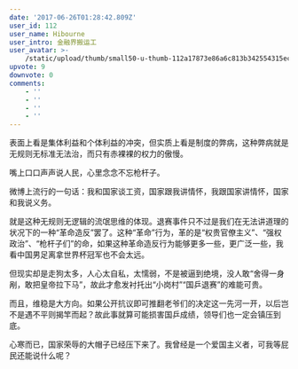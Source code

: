 ```yaml
---
date: '2017-06-26T01:28:42.809Z'
user_id: 112
user_name: Hibourne
user_intro: 金融界搬运工
user_avatar: >-
    /static/upload/thumb/small50-u-thumb-112a17873e86a6c813b342554315eca57659333cfdb.png
upvote: 9
downvote: 0
comments:
    - ''
    - ''
    - ''
    - ''
---
```


表面上看是集体利益和个体利益的冲突，但实质上看是制度的弊病，这种弊病就是无规则无标准无法治，而只有赤裸裸的权力的傲慢。

嘴上口口声声说人民，心里念念不忘枪杆子。

微博上流行的一句话：我和国家谈工资，国家跟我讲情怀，我跟国家讲情怀，国家和我说义务。

就是这种无规则无逻辑的流氓思维的体现。退赛事件只不过是我们在无法讲道理的状况下的一种“革命造反”罢了。这种“革命”行为，革的是“权贵官僚主义”、“强权政治”、“枪杆子们”的命，如果这种革命造反行为能够更多一些，更广泛一些，我看中国男足离拿世界杯冠军也不会太远。

但现实却是走狗太多，人心太自私，太懦弱，不是被逼到绝境，没人敢“舍得一身剐，敢把皇帝拉下马”，故此才愈发衬托出“小岗村”“国乒退赛”的难能可贵。

而且，维稳是大方向。如果公开抗议即可推翻老爷们的决定这一先河一开，以后岂不是遇不平则揭竿而起？故此事就算可能损害国乒成绩，领导们也一定会镇压到底。

心寒而已，国家荣辱的大帽子已经压下来了。我曾经是一个爱国主义者，可我等屁民还能说什么呢？
